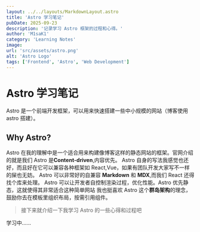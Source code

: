 ```yaml
---
layout: ../../layouts/MarkdownLayout.astro
title: 'Astro 学习笔记'
pubDate: 2025-09-23
description: '记录学习 Astro 框架的过程和心得。'
author: 'M1saK1'
category: 'Learning Notes'
image:
url: 'src/assets/astro.png'
alt: 'Astro Logo'
tags: ['Frontend', 'Astro', 'Web Development']
---
```


# Astro 学习笔记

Astro 是一个前端开发框架，可以用来快速搭建一些中小规模的网站（博客使用 astro 搭建）。

## Why Astro?

Astro 在我的理解中是一个适合用来构建像博客这样的静态网站的框架。官网介绍的就是我们 Astro 是**Content-driven**,内容优先。
Astro 自身的写法我感觉也还好，而且好在它可以兼容各种框架如 React,Vue，如果有团队开发大家写不一样的屎也无妨。
Astro 可以非常好的自兼容 **Markdown** 和 **MDX**,而我们 React 还得找个库来处理。
Astro 可以让开发者自控制渲染过程，优化性能。Astro 优先静态，这就使得其非常适合这种简单网站
我也挺喜欢 Astro 这个**群岛架构**的理念，鼓励你去在模板里组织布局，按需引用组件。

> 接下来就介绍一下我学习 Astro 的一些心得和过程吧

学习中......
